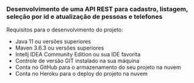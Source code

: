 <h3>Desenvolvimento de uma API REST para cadastro, listagem, seleção por id e atualização de pessoas e telefones</h3> 
Requisitos para o desenvolvimento do projeto:
<ul>
<li>Java 11 ou versões superiores</li>
<li>Maven 3.6.3 ou versões superiores</li>
<li>Intellj IDEA Community Edition ou sua IDE favorita</li>
<li>Controle de versão GIT instalado na sua máquina </li>
<li>Conta no GitHub para o armazenamento do seu projeto na nuvem</li>
<li>Conta no Heroku para o deploy do projeto na nuvem </li>
</ul>
